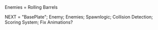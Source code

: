 Enemies = Rolling Barrels


NEXT = "BasePlate"; Enemy; Enemies; Spawnlogic; Collision Detection; Scoring System; Fix Animations? 